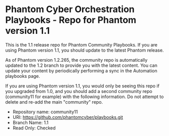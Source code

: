 # Phantom Cyber Orchestration Playbooks - Repo for Phantom version 1.1

This is the 1.1 release repo for Phantom Community Playbooks.
If you are using Phantom version 1.1, you should update to the latest Phantom release.

As of Phantom version 1.2.265, the community repo is automatically updated to the 1.2 branch to provide you with the latest content.  You can update your content by periodically performing a sync in the Automation playbooks page.

If you are using Phantom version 1.1, you would only be seeing this repo if you upgraded from 1.0, and you should add a second community repo (community11 for example) with the following information.  Do not attempt to delete and re-add the main "community" repo.

* Repository name: community11
* URI: https://github.com/phantomcyber/playbooks.git
* Branch Name: 1.1
* Read Only: Checked